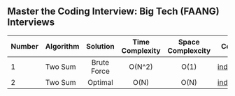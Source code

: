 ## Master the Coding Interview: Big Tech (FAANG) Interviews

|**Number**|**Algorithm**|**Solution**|**Time Complexity**|**Space Complexcity**|**Code**|
|:--|:--|:--:|:--:|:--:|:--:|
|1|Two Sum|Brute Force|O(N^2)|O(1)|[index.js](https://github.com/cibofdevs/faang-coding-interviews/blob/main/0001.two-sum/brute-force/index.js)|
|2|Two Sum|Optimal|O(N)|O(N)|[index.js](https://github.com/cibofdevs/faang-coding-interviews/blob/main/0001.two-sum/optimal-solution/index.js)|